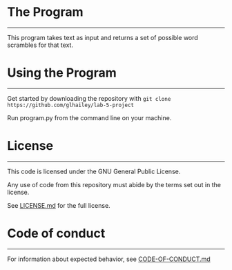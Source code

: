 # The Program
---
This program takes text as input and returns a set of possible word scrambles for that text. 

# Using the Program
---
Get started by downloading the repository with 
`git clone https://github.com/glhailey/lab-5-project`

Run program.py from the command line on your machine.

# License
---
This code is licensed under the GNU General Public License.

Any use of code from this repository must abide by the terms set out in the license. 

See [LICENSE.md](../blob/master/LICENSE.md) for the full license.

# Code of conduct
---
For information about expected behavior, see [CODE-OF-CONDUCT.md](../blob/master/CODE-OF-CONDUCT.md)